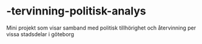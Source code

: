 # -tervinning-politisk-analys
Mini projekt som visar samband med politisk tillhörighet och återvinning per vissa stadsdelar i göteborg
